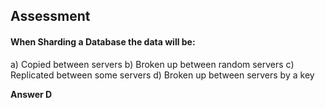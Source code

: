 ## Assessment

#### When Sharding a Database the data will be:

a) Copied between servers
b) Broken up between random servers
c) Replicated between some servers
d) Broken up between servers by a key

**Answer D**
